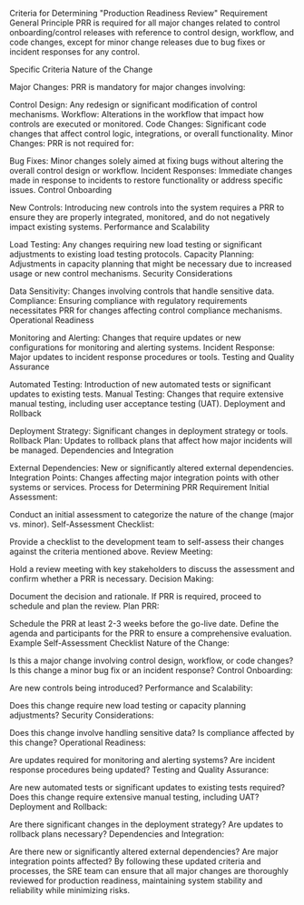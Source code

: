 Criteria for Determining "Production Readiness Review" Requirement
General Principle
PRR is required for all major changes related to control onboarding/control releases with reference to control design, workflow, and code changes, except for minor change releases due to bug fixes or incident responses for any control.

Specific Criteria
Nature of the Change

Major Changes: PRR is mandatory for major changes involving:

Control Design: Any redesign or significant modification of control mechanisms.
Workflow: Alterations in the workflow that impact how controls are executed or monitored.
Code Changes: Significant code changes that affect control logic, integrations, or overall functionality.
Minor Changes: PRR is not required for:

Bug Fixes: Minor changes solely aimed at fixing bugs without altering the overall control design or workflow.
Incident Responses: Immediate changes made in response to incidents to restore functionality or address specific issues.
Control Onboarding

New Controls: Introducing new controls into the system requires a PRR to ensure they are properly integrated, monitored, and do not negatively impact existing systems.
Performance and Scalability

Load Testing: Any changes requiring new load testing or significant adjustments to existing load testing protocols.
Capacity Planning: Adjustments in capacity planning that might be necessary due to increased usage or new control mechanisms.
Security Considerations

Data Sensitivity: Changes involving controls that handle sensitive data.
Compliance: Ensuring compliance with regulatory requirements necessitates PRR for changes affecting control compliance mechanisms.
Operational Readiness

Monitoring and Alerting: Changes that require updates or new configurations for monitoring and alerting systems.
Incident Response: Major updates to incident response procedures or tools.
Testing and Quality Assurance

Automated Testing: Introduction of new automated tests or significant updates to existing tests.
Manual Testing: Changes that require extensive manual testing, including user acceptance testing (UAT).
Deployment and Rollback

Deployment Strategy: Significant changes in deployment strategy or tools.
Rollback Plan: Updates to rollback plans that affect how major incidents will be managed.
Dependencies and Integration

External Dependencies: New or significantly altered external dependencies.
Integration Points: Changes affecting major integration points with other systems or services.
Process for Determining PRR Requirement
Initial Assessment:

Conduct an initial assessment to categorize the nature of the change (major vs. minor).
Self-Assessment Checklist:

Provide a checklist to the development team to self-assess their changes against the criteria mentioned above.
Review Meeting:

Hold a review meeting with key stakeholders to discuss the assessment and confirm whether a PRR is necessary.
Decision Making:

Document the decision and rationale. If PRR is required, proceed to schedule and plan the review.
Plan PRR:

Schedule the PRR at least 2-3 weeks before the go-live date.
Define the agenda and participants for the PRR to ensure a comprehensive evaluation.
Example Self-Assessment Checklist
Nature of the Change:

Is this a major change involving control design, workflow, or code changes?
Is this change a minor bug fix or an incident response?
Control Onboarding:

Are new controls being introduced?
Performance and Scalability:

Does this change require new load testing or capacity planning adjustments?
Security Considerations:

Does this change involve handling sensitive data?
Is compliance affected by this change?
Operational Readiness:

Are updates required for monitoring and alerting systems?
Are incident response procedures being updated?
Testing and Quality Assurance:

Are new automated tests or significant updates to existing tests required?
Does this change require extensive manual testing, including UAT?
Deployment and Rollback:

Are there significant changes in the deployment strategy?
Are updates to rollback plans necessary?
Dependencies and Integration:

Are there new or significantly altered external dependencies?
Are major integration points affected?
By following these updated criteria and processes, the SRE team can ensure that all major changes are thoroughly reviewed for production readiness, maintaining system stability and reliability while minimizing risks.
